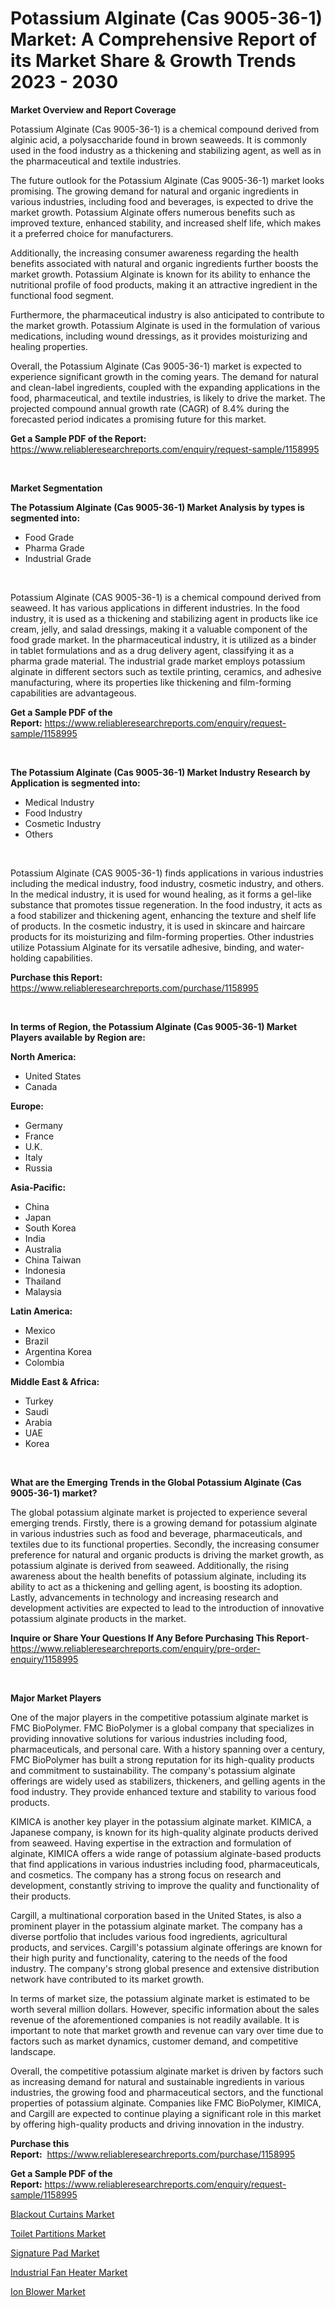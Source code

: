 <p><h1>Potassium Alginate (Cas 9005-36-1) Market: A Comprehensive Report of its Market Share & Growth Trends 2023 - 2030</h1></p><p><strong>Market Overview and Report Coverage</strong></p>
<p><p>Potassium Alginate (Cas 9005-36-1) is a chemical compound derived from alginic acid, a polysaccharide found in brown seaweeds. It is commonly used in the food industry as a thickening and stabilizing agent, as well as in the pharmaceutical and textile industries.</p><p>The future outlook for the Potassium Alginate (Cas 9005-36-1) market looks promising. The growing demand for natural and organic ingredients in various industries, including food and beverages, is expected to drive the market growth. Potassium Alginate offers numerous benefits such as improved texture, enhanced stability, and increased shelf life, which makes it a preferred choice for manufacturers.</p><p>Additionally, the increasing consumer awareness regarding the health benefits associated with natural and organic ingredients further boosts the market growth. Potassium Alginate is known for its ability to enhance the nutritional profile of food products, making it an attractive ingredient in the functional food segment.</p><p>Furthermore, the pharmaceutical industry is also anticipated to contribute to the market growth. Potassium Alginate is used in the formulation of various medications, including wound dressings, as it provides moisturizing and healing properties.</p><p>Overall, the Potassium Alginate (Cas 9005-36-1) market is expected to experience significant growth in the coming years. The demand for natural and clean-label ingredients, coupled with the expanding applications in the food, pharmaceutical, and textile industries, is likely to drive the market. The projected compound annual growth rate (CAGR) of 8.4% during the forecasted period indicates a promising future for this market.</p></p>
<p><strong>Get a Sample PDF of the Report:</strong> <a href="https://www.reliableresearchreports.com/enquiry/request-sample/1158995">https://www.reliableresearchreports.com/enquiry/request-sample/1158995</a></p>
<p>&nbsp;</p>
<p><strong>Market Segmentation</strong></p>
<p><strong>The Potassium Alginate (Cas 9005-36-1) Market Analysis by types is segmented into:</strong></p>
<p><ul><li>Food Grade</li><li>Pharma Grade</li><li>Industrial Grade</li></ul></p>
<p>&nbsp;</p>
<p><p>Potassium Alginate (CAS 9005-36-1) is a chemical compound derived from seaweed. It has various applications in different industries. In the food industry, it is used as a thickening and stabilizing agent in products like ice cream, jelly, and salad dressings, making it a valuable component of the food grade market. In the pharmaceutical industry, it is utilized as a binder in tablet formulations and as a drug delivery agent, classifying it as a pharma grade material. The industrial grade market employs potassium alginate in different sectors such as textile printing, ceramics, and adhesive manufacturing, where its properties like thickening and film-forming capabilities are advantageous.</p></p>
<p><strong>Get a Sample PDF of the Report:</strong>&nbsp;<a href="https://www.reliableresearchreports.com/enquiry/request-sample/1158995">https://www.reliableresearchreports.com/enquiry/request-sample/1158995</a></p>
<p>&nbsp;</p>
<p><strong>The Potassium Alginate (Cas 9005-36-1) Market Industry Research by Application is segmented into:</strong></p>
<p><ul><li>Medical Industry</li><li>Food Industry</li><li>Cosmetic Industry</li><li>Others</li></ul></p>
<p>&nbsp;</p>
<p><p>Potassium Alginate (CAS 9005-36-1) finds applications in various industries including the medical industry, food industry, cosmetic industry, and others. In the medical industry, it is used for wound healing, as it forms a gel-like substance that promotes tissue regeneration. In the food industry, it acts as a food stabilizer and thickening agent, enhancing the texture and shelf life of products. In the cosmetic industry, it is used in skincare and haircare products for its moisturizing and film-forming properties. Other industries utilize Potassium Alginate for its versatile adhesive, binding, and water-holding capabilities.</p></p>
<p><strong>Purchase this Report:</strong>&nbsp; <a href="https://www.reliableresearchreports.com/purchase/1158995">https://www.reliableresearchreports.com/purchase/1158995</a></p>
<p>&nbsp;</p>
<p><strong>In terms of Region, the Potassium Alginate (Cas 9005-36-1) Market Players available by Region are:</strong></p>
<p>
    <p> <strong> North America: </strong>
        <ul>
            <li>United States</li>
            <li>Canada</li>
        </ul>
        </p> 
    <p> <strong> Europe: </strong>
        <ul>
            <li>Germany</li>
            <li>France</li>
            <li>U.K.</li>
            <li>Italy</li>
            <li>Russia</li>
        </ul>
        </p> 
    <p> <strong> Asia-Pacific: </strong>
        <ul>
            <li>China</li>
            <li>Japan</li>
            <li>South Korea</li>
            <li>India</li>
            <li>Australia</li>
            <li>China Taiwan</li>
            <li>Indonesia</li>
            <li>Thailand</li>
            <li>Malaysia</li>
        </ul>
        </p> 
    <p> <strong> Latin America: </strong>
        <ul>
            <li>Mexico</li>
            <li>Brazil</li>
            <li>Argentina Korea</li>
            <li>Colombia</li>
        </ul>
        </p> 
    <p> <strong> Middle East & Africa: </strong>
        <ul>
            <li>Turkey</li>
            <li>Saudi</li>
            <li>Arabia</li>
            <li>UAE</li>
            <li>Korea</li>
        </ul>
    </p>
    </p>
<p>&nbsp;</p>
<p><strong>What are the Emerging Trends in the Global Potassium Alginate (Cas 9005-36-1) market?</strong></p>
<p><p>The global potassium alginate market is projected to experience several emerging trends. Firstly, there is a growing demand for potassium alginate in various industries such as food and beverage, pharmaceuticals, and textiles due to its functional properties. Secondly, the increasing consumer preference for natural and organic products is driving the market growth, as potassium alginate is derived from seaweed. Additionally, the rising awareness about the health benefits of potassium alginate, including its ability to act as a thickening and gelling agent, is boosting its adoption. Lastly, advancements in technology and increasing research and development activities are expected to lead to the introduction of innovative potassium alginate products in the market.</p></p>
<p><strong>Inquire or Share Your Questions If Any Before Purchasing This Report</strong>- <a href="https://www.reliableresearchreports.com/enquiry/pre-order-enquiry/1158995">https://www.reliableresearchreports.com/enquiry/pre-order-enquiry/1158995</a></p>
<p>&nbsp;</p>
<p><strong>Major Market Players</strong></p>
<p><p>One of the major players in the competitive potassium alginate market is FMC BioPolymer. FMC BioPolymer is a global company that specializes in providing innovative solutions for various industries including food, pharmaceuticals, and personal care. With a history spanning over a century, FMC BioPolymer has built a strong reputation for its high-quality products and commitment to sustainability. The company's potassium alginate offerings are widely used as stabilizers, thickeners, and gelling agents in the food industry. They provide enhanced texture and stability to various food products.</p><p>KIMICA is another key player in the potassium alginate market. KIMICA, a Japanese company, is known for its high-quality alginate products derived from seaweed. Having expertise in the extraction and formulation of alginate, KIMICA offers a wide range of potassium alginate-based products that find applications in various industries including food, pharmaceuticals, and cosmetics. The company has a strong focus on research and development, constantly striving to improve the quality and functionality of their products.</p><p>Cargill, a multinational corporation based in the United States, is also a prominent player in the potassium alginate market. The company has a diverse portfolio that includes various food ingredients, agricultural products, and services. Cargill's potassium alginate offerings are known for their high purity and functionality, catering to the needs of the food industry. The company's strong global presence and extensive distribution network have contributed to its market growth.</p><p>In terms of market size, the potassium alginate market is estimated to be worth several million dollars. However, specific information about the sales revenue of the aforementioned companies is not readily available. It is important to note that market growth and revenue can vary over time due to factors such as market dynamics, customer demand, and competitive landscape.</p><p>Overall, the competitive potassium alginate market is driven by factors such as increasing demand for natural and sustainable ingredients in various industries, the growing food and pharmaceutical sectors, and the functional properties of potassium alginate. Companies like FMC BioPolymer, KIMICA, and Cargill are expected to continue playing a significant role in this market by offering high-quality products and driving innovation in the industry.</p></p>
<p><strong>Purchase this Report:</strong>&nbsp;&nbsp;<a href="https://www.reliableresearchreports.com/purchase/1158995">https://www.reliableresearchreports.com/purchase/1158995</a></p>
<p></p>
<p><strong>Get a Sample PDF of the Report:</strong>&nbsp;<a href="https://www.reliableresearchreports.com/enquiry/request-sample/1158995">https://www.reliableresearchreports.com/enquiry/request-sample/1158995</a></p>
<p><p><a href="https://www.linkedin.com/pulse/blackout-curtains-market-size-2023-2030-global-industrial-xlb8e/">Blackout Curtains Market</a></p><p><a href="https://www.linkedin.com/pulse/toilet-partitions-market-challenges-opportunities-1bkne/">Toilet Partitions Market</a></p><p><a href="https://www.linkedin.com/pulse/signature-pad-market-size-growth-forecast-from-2023-2030-beuse/">Signature Pad Market</a></p><p><a href="https://medium.com/@randyhuel1989/industrial-fan-heater-market-size-growth-forecast-2023-2030-000fe6c311a7">Industrial Fan Heater Market</a></p><p><a href="https://medium.com/@dellkoepp/ion-blower-market-size-growth-forecast-2023-2030-9bd7d3083885">Ion Blower Market</a></p></p>